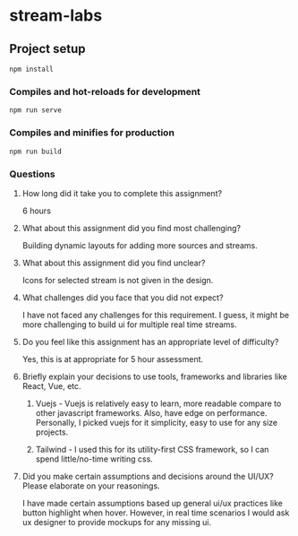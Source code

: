 # stream-labs

## Project setup
```
npm install
```

### Compiles and hot-reloads for development
```
npm run serve
```

### Compiles and minifies for production
```
npm run build
```

### Questions

1. How long did it take you to complete this assignment?

    6 hours


2. What about this assignment did you find most challenging?
   
   Building dynamic layouts for adding more sources and streams.


3. What about this assignment did you find unclear?
   
   Icons for selected stream is not given in the design.


4. What challenges did you face that you did not expect?
   
   I have not faced any challenges for this requirement. I guess, it might be more challenging to build ui for multiple real time streams.


5. Do you feel like this assignment has an appropriate level of difficulty?
   
   Yes, this is at appropriate for 5 hour assessment.


6. Briefly explain your decisions to use tools, frameworks and libraries like React, Vue, etc.
   
   1. Vuejs - Vuejs is relatively easy to learn, more readable compare to other javascript frameworks. Also, have edge on performance. Personally, I picked vuejs for it simplicity, easy to use for any size projects.
   
   2. Tailwind - I used this for its utility-first CSS framework, so I can spend little/no-time writing css.
   

7. Did you make certain assumptions and decisions around the UI/UX? Please elaborate on your reasonings.

   I have made certain assumptions based up general ui/ux practices like button highlight when hover. However, in real time scenarios I would ask ux designer to provide mockups for any missing ui. 
   
